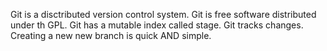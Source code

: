 Git is a disctributed version control system.
Git is free software distributed under th GPL.
Git has a mutable index called stage.
Git tracks changes.
Creating a new new branch is quick AND simple.